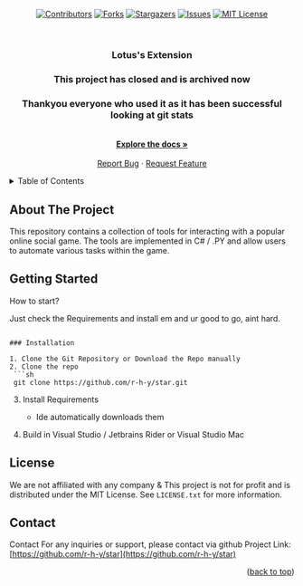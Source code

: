 <a name="readme-top"></a>

<div align="center">

  [![Contributors][contributors-shield]][contributors-url]
  [![Forks][forks-shield]][forks-url]
  [![Stargazers][stars-shield]][stars-url]
  [![Issues][issues-shield]][issues-url]
  [![MIT License][license-shield]][license-url]

</div>

[contributors-shield]: https://img.shields.io/github/contributors/r-h-y/star.svg?style=flat-square
[forks-shield]: https://img.shields.io/github/forks/r-h-y/star.svg?style=flat-square
[stars-shield]: https://img.shields.io/github/stars/r-h-y/star.svg?style=flat-square
[issues-shield]: https://img.shields.io/github/issues/r-h-y/star.svg?style=flat-square
[license-shield]: https://img.shields.io/github/license/r-h-y/star.svg?style=flat-square

[contributors-url]: https://github.com/r-h-y/star/graphs/contributors
[forks-url]: https://github.com/lcfidev/star/network/members
[stars-url]: https://github.com/r-h-y/star/stargazers
[issues-url]: https://github.com/r-h-y/star/issues
[license-url]: https://github.com/r-h-y/star/blob/main/LICENSE.txt


<br />
<div align="center">
  <a href="https://github.com/r-h-y/star">
  </a>
  <h3 align="center">Lotus's Extension</h3>
    <h3 align="center">This project has closed and is archived now</h3>
        <h3 align="center">Thankyou everyone who used it as it has been successful looking at git stats</h3>
  <p align="center">
    <br />
    <a href="https://github.com/r-h-y/star/tree/main/msptool"><strong>Explore the docs »</strong></a>
    <br />
    <br />
    <a href="https://github.com/r-h-y/star/issues/new?labels=bug">Report Bug</a>
    ·
    <a href="https://github.com/r-h-y/star/issues/new?labels=enhancement">Request Feature</a>
  </p>
</div>


<details>
  <summary>Table of Contents</summary>
  <ol>
    <li>
      <a href="#about-the-project">About The Tool</a>
    </li>
    <li>
      <a href="#getting-started">Getting Started</a>
      <ul>
      </ul>
    </li>
    <li><a href="#license">License</a></li>
    <li><a href="#contact">Contact</a></li>
  </ol>
</details>


## About The Project

This repository contains a collection of tools for interacting with  a popular online social game. The tools are implemented in C# / .PY and allow users to automate various tasks within the game.


## Getting Started

How to start?

Just check the Requirements and install em and ur good to go, aint hard.
  ```

### Installation

1. Clone the Git Repository or Download the Repo manually
2. Clone the repo
   ```sh
   git clone https://github.com/r-h-y/star.git
   ```
3. Install Requirements
   * Ide automatically downloads them
     
5. Build in Visual Studio / Jetbrains Rider or Visual Studio Mac


## License

We are not affiliated with any company & This project is not for profit and is distributed under the MIT License. See `LICENSE.txt` for more information.


## Contact

Contact For any inquiries or support, please contact via github
Project Link: [https://github.com/r-h-y/star](https://github.com/r-h-y/star)


<p align="right">(<a href="#readme-top">back to top</a>)</p>



